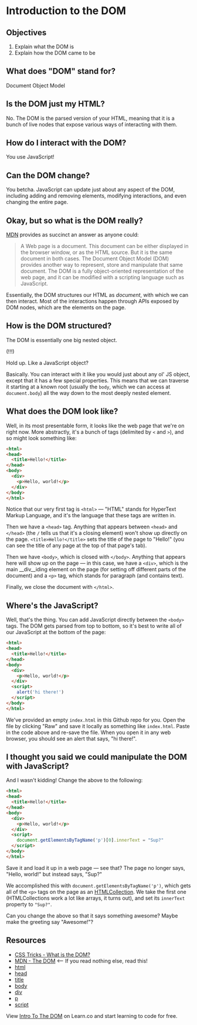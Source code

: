 # Introduction to the DOM

## Objectives

1. Explain what the DOM is
2. Explain how the DOM came to be

## What does "DOM" stand for?

Document Object Model

## Is the DOM just my HTML?

No. The DOM is the parsed version of your HTML, meaning that it is a bunch of live nodes that expose various ways of interacting with them.

## How do I interact with the DOM?

You use JavaScript!

## Can the DOM change?

You betcha. JavaScript can update just about any aspect of the DOM, including adding and removing elements, modifying interactions, and even changing the entire page.

## Okay, but so what is the DOM really?

[MDN](https://developer.mozilla.org/en-US/docs/Web/API/Document_Object_Model/Introduction) provides as succinct an answer as anyone could:

> A Web page is a document. This document can be either displayed in the browser window, or as the HTML source. But it is the same document in both cases. The Document Object Model (DOM) provides another way to represent, store and manipulate that same document. The DOM is a fully object-oriented representation of the web page, and it can be modified with a scripting language such as JavaScript.

Essentially, the DOM structures our HTML as _document_, with which we can then interact. Most of the interactions happen through APIs exposed by DOM nodes, which are the elements on the page.

## How is the DOM structured?

The DOM is essentially one big nested object.

(!!!)

Hold up. Like a JavaScript object?

Basically. You can interact with it like you would just about any ol' JS object, except that it has a few special properties. This means that we can traverse it starting at a known root (usually the `body`, which we can access at `document.body`) all the way down to the most deeply nested element.

## What does the DOM look like?

Well, in its most presentable form, it looks like the web page that we're on right now. More abstractly, it's a bunch of tags (delimited by `<` and `>`), and so might look something like:

``` html
<html>
<head>
  <title>Hello!</title>
</head>
<body>
  <div>
    <p>Hello, world!</p>
  </div>
</body>
</html>
```

Notice that our very first tag is `<html>` — "HTML" stands for HyperText Markup Language, and it's the language that these tags are written in.

Then we have a `<head>` tag. Anything that appears between `<head>` and `</head>` (the `/` tells us that it's a closing element) won't show up directly on the page. `<title>Hello!</title>` sets the title of the page to "Hello!" (you can see the title of any page at the top of that page's tab).

Then we have `<body>`, which is closed with `</body>`. Anything that appears here will show up on the page — in this case, we have a `<div>`, which is the main __div__iding element on the page (for setting off different parts of the document) and a `<p>` tag, which stands for paragraph (and contains text).

Finally, we close the document with `</html>`.

## Where's the JavaScript?

Well, that's the thing. You can add JavaScript directly between the `<body>` tags. The DOM gets parsed from top to bottom, so it's best to write all of our JavaScript at the bottom of the page:

```html
<html>
<head>
  <title>Hello!</title>
</head>
<body>
  <div>
    <p>Hello, world!</p>
  </div>
  <script>
    alert('hi there!')
  </script>
</body>
</html>
```

We've provided an empty `index.html` in this Github repo for you. Open the file by clicking "Raw" and save it locally as something like `index.html`. Paste in the code above and re-save the file. When you open it in any web browser, you should see an alert that says, "hi there!".

## I thought you said we could manipulate the DOM with JavaScript?

And I wasn't kidding! Change the above to the following:


```html
<html>
<head>
  <title>Hello!</title>
</head>
<body>
  <div>
    <p>Hello, world!</p>
  </div>
  <script>
    document.getElementsByTagName('p')[0].innerText = "Sup?"
  </script>
</body>
</html>
```

Save it and load it up in a web page — see that? The page no longer says, "Hello, world!" but instead says, "Sup?"

We accomplished this with `document.getElementsByTagName('p')`, which gets all of the `<p>` tags on the page as an [HTMLCollection](https://developer.mozilla.org/en-US/docs/Web/API/HTMLCollection). We take the first one (HTMLCollections work a lot like arrays, it turns out), and set its `innerText` property to `"Sup?"`.

Can you change the above so that it says something awesome? Maybe make the greeting say "Awesome!"?

## Resources

- [CSS Tricks - What is the DOM?](https://css-tricks.com/dom/)
- [MDN - The DOM](https://developer.mozilla.org/en-US/docs/Web/API/Document_Object_Model/Introduction) <-- If you read nothing else, read this!
- [html](https://developer.mozilla.org/en-US/docs/Web/HTML/Element/html)
- [head](https://developer.mozilla.org/en-US/docs/Web/HTML/Element/head)
- [title](https://developer.mozilla.org/en-US/docs/Web/HTML/Element/title)
- [body](https://developer.mozilla.org/en-US/docs/Web/HTML/Element/body)
- [div](https://developer.mozilla.org/en-US/docs/Web/HTML/Element/div)
- [p](https://developer.mozilla.org/en-US/docs/Web/HTML/Element/p)
- [script](https://developer.mozilla.org/en-US/docs/Web/HTML/Element/script)

<p class='util--hide'>View <a href='https://learn.co/lessons/introduction-to-the-dom'>Intro To The DOM</a> on Learn.co and start learning to code for free.</p>
